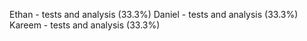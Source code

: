 Ethan - tests and analysis (33.3%)
Daniel - tests and analysis (33.3%)
Kareem - tests and analysis (33.3%)
